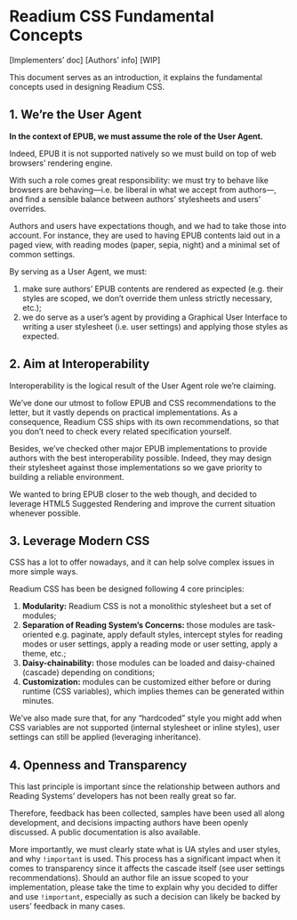 # Readium CSS Fundamental Concepts

[Implementers’ doc] [Authors’ info] [WIP]

This document serves as an introduction, it explains the fundamental concepts used in designing Readium CSS.

## 1. We’re the User Agent

**In the context of EPUB, we must assume the role of the User Agent.**

Indeed, EPUB it is not supported natively so we must build on top of web browsers’ rendering engine.

With such a role comes great responsibility: we must try to behave like browsers are behaving—i.e. be liberal in what we accept from authors—, and find a sensible balance between authors’ stylesheets and users’ overrides.

Authors and users have expectations though, and we had to take those into account. For instance, they are used to having EPUB contents laid out in a paged view, with reading modes (paper, sepia, night) and a minimal set of common settings.

By serving as a User Agent, we must:

1. make sure authors’ EPUB contents are rendered as expected (e.g. their styles are scoped, we don’t override them unless strictly necessary, etc.);
2. we do serve as a user’s agent by providing a Graphical User Interface to writing a user stylesheet (i.e. user settings) and applying those styles as expected.

## 2. Aim at Interoperability

Interoperability is the logical result of the User Agent role we’re claiming.

We’ve done our utmost to follow EPUB and CSS recommendations to the letter, but it vastly depends on practical implementations. As a consequence, Readium CSS ships with its own recommendations, so that you don’t need to check every related specification yourself.

Besides, we’ve checked other major EPUB implementations to provide authors with the best interoperability possible. Indeed, they may design their stylesheet against those implementations so we gave priority to building a reliable environment. 

We wanted to bring EPUB closer to the web though, and decided to leverage HTML5 Suggested Rendering and improve the current situation whenever possible.

## 3. Leverage Modern CSS

CSS has a lot to offer nowadays, and it can help solve complex issues in more simple ways.

Readium CSS has been be designed following 4 core principles:

1. **Modularity:** Readium CSS is not a monolithic stylesheet but a set of modules;
2. **Separation of Reading System’s Concerns:** those modules are task-oriented e.g. paginate, apply default styles, intercept styles for reading modes or user settings, apply a reading mode or user setting, apply a theme, etc.;
3. **Daisy-chainability:** those modules can be loaded and daisy-chained (cascade) depending on conditions;
4. **Customization:** modules can be customized either before or during runtime (CSS variables), which implies themes can be generated within minutes.

We’ve also made sure that, for any “hardcoded” style you might add when CSS variables are not supported (internal stylesheet or inline styles), user settings can still be applied (leveraging inheritance).

## 4. Openness and Transparency

This last principle is important since the relationship between authors and Reading Systems’ developers has not been really great so far.

Therefore, feedback has been collected, samples have been used all along development, and decisions impacting authors have been openly discussed. A public documentation is also available. 

More importantly, we must clearly state what is UA styles and user styles, and why `!important` is used. This process has a significant impact when it comes to transparency since it affects the cascade itself (see user settings recommendations). Should an author file an issue scoped to your implementation, please take the time to explain why you decided to differ and use `!important`, especially as such a decision can likely be backed by users’ feedback in many cases.